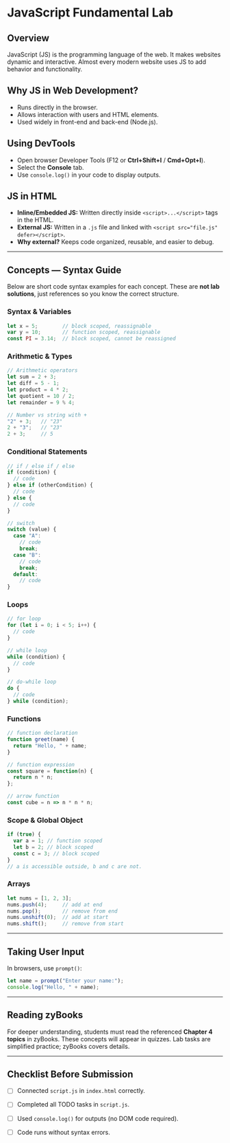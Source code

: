 # JavaScript Fundamental Lab

## Overview
JavaScript (JS) is the programming language of the web. It makes websites dynamic and interactive. Almost every modern website uses JS to add behavior and functionality.

## Why JS in Web Development?
- Runs directly in the browser.
- Allows interaction with users and HTML elements.
- Used widely in front-end and back-end (Node.js).

## Using DevTools
- Open browser Developer Tools (F12 or **Ctrl+Shift+I** / **Cmd+Opt+I**).
- Select the **Console** tab.
- Use `console.log()` in your code to display outputs.

## JS in HTML
- **Inline/Embedded JS:** Written directly inside `<script>...</script>` tags in the HTML.
- **External JS:** Written in a `.js` file and linked with `<script src="file.js" defer></script>`.
- **Why external?** Keeps code organized, reusable, and easier to debug.

---

## Concepts — Syntax Guide
Below are short code syntax examples for each concept. These are **not lab solutions**, just references so you know the correct structure.

### Syntax & Variables
```js
let x = 5;        // block scoped, reassignable
var y = 10;       // function scoped, reassignable
const PI = 3.14;  // block scoped, cannot be reassigned
```

### Arithmetic & Types
```js
// Arithmetic operators
let sum = 2 + 3;
let diff = 5 - 1;
let product = 4 * 2;
let quotient = 10 / 2;
let remainder = 9 % 4;

// Number vs string with +
"2" + 3;   // "23"
2 + "3";   // "23"
2 + 3;     // 5
```

### Conditional Statements
```js
// if / else if / else
if (condition) {
  // code
} else if (otherCondition) {
  // code
} else {
  // code
}

// switch
switch (value) {
  case "A":
    // code
    break;
  case "B":
    // code
    break;
  default:
    // code
}
```

### Loops
```js
// for loop
for (let i = 0; i < 5; i++) {
  // code
}

// while loop
while (condition) {
  // code
}

// do-while loop
do {
  // code
} while (condition);
```

### Functions
```js
// function declaration
function greet(name) {
  return "Hello, " + name;
}

// function expression
const square = function(n) {
  return n * n;
};

// arrow function
const cube = n => n * n * n;
```

### Scope & Global Object
```js
if (true) {
  var a = 1; // function scoped
  let b = 2; // block scoped
  const c = 3; // block scoped
}
// a is accessible outside, b and c are not.
```

### Arrays
```js
let nums = [1, 2, 3];
nums.push(4);     // add at end
nums.pop();       // remove from end
nums.unshift(0);  // add at start
nums.shift();     // remove from start
```

---

## Taking User Input
In browsers, use `prompt()`:
```js
let name = prompt("Enter your name:");
console.log("Hello, " + name);
```

---

## Reading zyBooks
For deeper understanding, students must read the referenced **Chapter 4 topics** in zyBooks. These concepts will appear in quizzes. Lab tasks are simplified practice; zyBooks covers details.

---

## Checklist Before Submission
- [ ] Connected `script.js` in `index.html` correctly.
- [ ] Completed all TODO tasks in `script.js`.
- [ ] Used `console.log()` for outputs (no DOM code required).
- [ ] Code runs without syntax errors.

